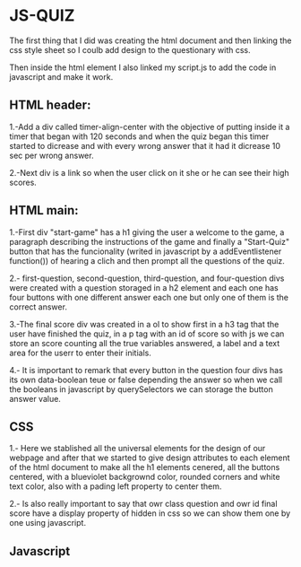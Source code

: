 # JS-QUIZ
The first thing that I did was creating the html document and then linking the css style sheet so I coulb add design to the questionary with css.

Then inside the html element I also linked my script.js to add the code in javascript and make it work.

## HTML header:

1.-Add a div called timer-align-center with the objective of putting inside it a timer that began with 120 seconds and when the quiz began this timer started to dicrease and with every wrong answer that it had it dicrease 10 sec per wrong answer.

2.-Next div is a link so when the user click on it she or he can see their high scores.

## HTML main:
1.-First div "start-game" has a h1 giving the user a welcome to the game, a paragraph describing the instructions of the game and finally a "Start-Quiz" button that has the funcionality (writed in javascript by a addEventlistener function()) of hearing a clich and then prompt all the questions of the quiz.

2.- first-question, second-question, third-question, and four-question divs were created with a question storaged in a h2 element and each one has four buttons with one different answer each one but only one of them is the correct answer.

3.-The final score div was created in a ol to show first in a h3 tag that the user have finished the quiz, in a p tag with an id of score so with js we can store an score counting all the true variables answered, a label and a text area for the userr to enter their initials.

4.- It is important to remark that every button in the question four divs has its own data-boolean teue or false depending the answer so when we call the booleans in javascript by querySelectors we can storage the button answer value.

## CSS 

1.- Here we stablished all the universal elements for the design of our webpage and after that we started to give design attributes to each element of the html document to make all the h1 elements cenered, all the buttons centered, with a blueviolet backgrownd color, rounded corners and white text color, also with a pading left property to center them.

2.- Is also really important to say that owr class question and owr id final score have a display property of hidden in css so we can show them one by one using javascript.

## Javascript

